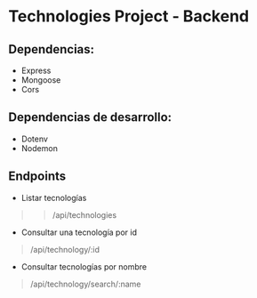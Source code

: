 # Technologies Project - Backend


## Dependencias:

* Express
* Mongoose
* Cors

## Dependencias de desarrollo:

* Dotenv
* Nodemon

## Endpoints

* Listar tecnologías
>> /api/technologies

* Consultar una tecnología por id
> /api/technology/:id

* Consultar tecnologías por nombre
> /api/technology/search/:name